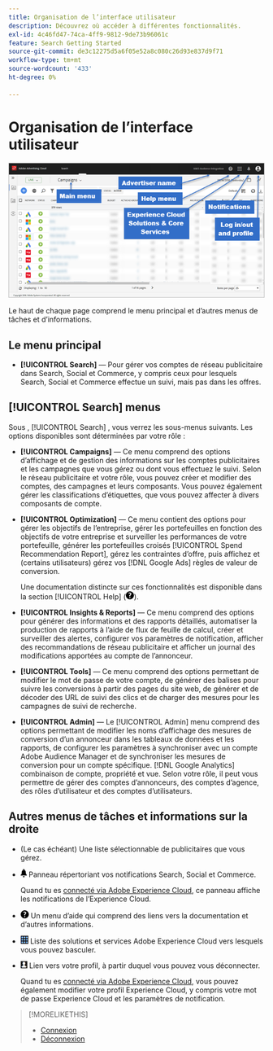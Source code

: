 ```yaml
---
title: Organisation de l’interface utilisateur
description: Découvrez où accéder à différentes fonctionnalités.
exl-id: 4c46fd47-74ca-4ff9-9812-9de73b96061c
feature: Search Getting Started
source-git-commit: de3c12275d5a6f05e52a8c080c26d93e837d9f71
workflow-type: tm+mt
source-wordcount: '433'
ht-degree: 0%

---
```


# Organisation de l’interface utilisateur

![Interface utilisateur](/help/search-social-commerce/assets/ui.png "Interface utilisateur")

Le haut de chaque page comprend le menu principal et d’autres menus de tâches et d’informations.

## Le menu principal

* **[!UICONTROL Search]** — Pour gérer vos comptes de réseau publicitaire dans Search, Social et Commerce, y compris ceux pour lesquels Search, Social et Commerce effectue un suivi, mais pas dans les offres.

## [!UICONTROL Search] menus

Sous , [!UICONTROL Search] , vous verrez les sous-menus suivants. Les options disponibles sont déterminées par votre rôle :

* **[!UICONTROL Campaigns]** — Ce menu comprend des options d’affichage et de gestion des informations sur les comptes publicitaires et les campagnes que vous gérez ou dont vous effectuez le suivi. Selon le réseau publicitaire et votre rôle, vous pouvez créer et modifier des comptes, des campagnes et leurs composants. Vous pouvez également gérer les classifications d’étiquettes, que vous pouvez affecter à divers composants de compte.

* **[!UICONTROL Optimization]** — Ce menu contient des options pour gérer les objectifs de l’entreprise, gérer les portefeuilles en fonction des objectifs de votre entreprise et surveiller les performances de votre portefeuille, générer les portefeuilles croisés [!UICONTROL Spend Recommendation Report], gérez les contraintes d’offre, puis affichez et (certains utilisateurs) gérez vos [!DNL Google Ads] règles de valeur de conversion.

  Une documentation distincte sur ces fonctionnalités est disponible dans la section [!UICONTROL Help] (![Menu Aide](/help/search-social-commerce/assets/help-main-menu.png "Menu Aide")).

* **[!UICONTROL Insights & Reports]** — Ce menu comprend des options pour générer des informations et des rapports détaillés, automatiser la production de rapports à l’aide de flux de feuille de calcul, créer et surveiller des alertes, configurer vos paramètres de notification, afficher des recommandations de réseau publicitaire et afficher un journal des modifications apportées au compte de l’annonceur.

* **[!UICONTROL Tools]** — Ce menu comprend des options permettant de modifier le mot de passe de votre compte, de générer des balises pour suivre les conversions à partir des pages du site web, de générer et de décoder des URL de suivi des clics et de charger des mesures pour les campagnes de suivi de recherche.

* **[!UICONTROL Admin]** — Le [!UICONTROL Admin] menu comprend des options permettant de modifier les noms d’affichage des mesures de conversion d’un annonceur dans les tableaux de données et les rapports, de configurer les paramètres à synchroniser avec un compte Adobe Audience Manager et de synchroniser les mesures de conversion pour un compte spécifique. [!DNL Google Analytics] combinaison de compte, propriété et vue. Selon votre rôle, il peut vous permettre de gérer des comptes d’annonceurs, des comptes d’agence, des rôles d’utilisateur et des comptes d’utilisateurs.

## Autres menus de tâches et informations sur la droite

* (Le cas échéant) Une liste sélectionnable de publicitaires que vous gérez.

* ![Notifications d’alertes](/help/search-social-commerce/assets/notifications-panel.png "Notifications d’alertes") Panneau répertoriant vos notifications Search, Social et Commerce.

  Quand tu es [connecté via Adobe Experience Cloud](log-in.md), ce panneau affiche les notifications de l’Experience Cloud.

* ![Menu Aide](/help/search-social-commerce/assets/help-main-menu.png "Menu Aide") Un menu d’aide qui comprend des liens vers la documentation et d’autres informations.

* ![Sélecteur de solution](/help/search-social-commerce/assets/menu-icon.png "Sélecteur de solution") Liste des solutions et services Adobe Experience Cloud vers lesquels vous pouvez basculer.

* ![Profil utilisateur](/help/search-social-commerce/assets/user-profile.png "Profil utilisateur") Lien vers votre profil, à partir duquel vous pouvez vous déconnecter.

  Quand tu es [connecté via Adobe Experience Cloud](log-in.md), vous pouvez également modifier votre profil Experience Cloud, y compris votre mot de passe Experience Cloud et les paramètres de notification.

>[!MORELIKETHIS]
>
>* [Connexion](log-in.md)
>* [Déconnexion](log-out.md)
